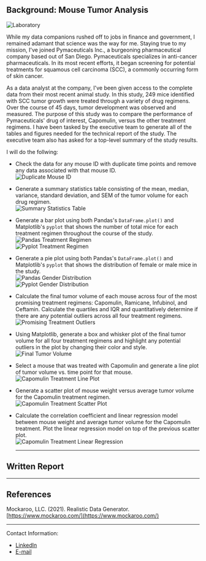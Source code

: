 ## Background: Mouse Tumor Analysis

  ![Laboratory](Images/Laboratory.jpg)

While my data companions rushed off to jobs in finance and government, I remained adamant that science was the way for me. Staying true to my mission, I've joined Pymaceuticals Inc., a burgeoning pharmaceutical company based out of San Diego. Pymaceuticals specializes in anti-cancer pharmaceuticals. In its most recent efforts, it began screening for potential treatments for squamous cell carcinoma (SCC), a commonly occurring form of skin cancer.

As a data analyst at the company, I've been given access to the complete data from their most recent animal study. In this study, 249 mice identified with SCC tumor growth were treated through a variety of drug regimens. Over the course of 45 days, tumor development was observed and measured. The purpose of this study was to compare the performance of Pymaceuticals' drug of interest, Capomulin, versus the other treatment regimens. I have been tasked by the executive team to generate all of the tables and figures needed for the technical report of the study. The executive team also has asked for a top-level summary of the study results.

I will do the follwing:

* Check the data for any mouse ID with duplicate time points and remove any data associated with that mouse ID.<br>
  ![Duplicate Mouse ID](Images/Laboratory.jpg)

* Generate a summary statistics table consisting of the mean, median, variance, standard deviation, and SEM of the tumor volume for each drug regimen.<br>
  ![Summary Statistics Table](Images/Laboratory.jpg)

* Generate a bar plot using both Pandas's `DataFrame.plot()` and Matplotlib's `pyplot` that shows  the number of total mice for each treatment regimen throughout the course of the study.<br>
  ![Pandas Treatment Regimen](Images/Laboratory.jpg)<br>
  ![Pyplot Treatment Regimen](Images/Laboratory.jpg)

* Generate a pie plot using both Pandas's `DataFrame.plot()` and Matplotlib's `pyplot` that shows the distribution of female or male mice in the study.<br>
  ![Pandas Gender Distribution](Images/Laboratory.jpg)<br>
  ![Pyplot Gender Distribution](Images/Laboratory.jpg)

* Calculate the final tumor volume of each mouse across four of the most promising treatment regimens: Capomulin, Ramicane, Infubinol, and Ceftamin. Calculate the quartiles and IQR and quantitatively determine if there are any potential outliers across all four treatment regimens.<br>
  ![Promising Treatment Outliers](Images/Laboratory.jpg)

* Using Matplotlib, generate a box and whisker plot of the final tumor volume for all four treatment regimens and highlight any potential outliers in the plot by changing their color and style.<br>
  ![Final Tumor Volume](Images/Laboratory.jpg)

* Select a mouse that was treated with Capomulin and generate a line plot of tumor volume vs. time point for that mouse.<br>
  ![Capomulin Treatment Line Plot](Images/Laboratory.jpg)

* Generate a scatter plot of mouse weight versus average tumor volume for the Capomulin treatment regimen.<br>
  ![Capomulin Treatment Scatter Plot](Images/Laboratory.jpg)

* Calculate the correlation coefficient and linear regression model between mouse weight and average tumor volume for the Capomulin treatment. Plot the linear regression model on top of the previous scatter plot.<br>
  ![Capomulin Treatment Linear Regression](Images/Laboratory.jpg)

  - - -

## Written Report

  - - - 

## References

Mockaroo, LLC. (2021). Realistic Data Generator. [https://www.mockaroo.com/](https://www.mockaroo.com/)

- - -

Contact Information:
* [LinkedIn](https://www.linkedin.com/in/connelito)
* [E-mail](Darryl.Connelly.II@gmail.com)